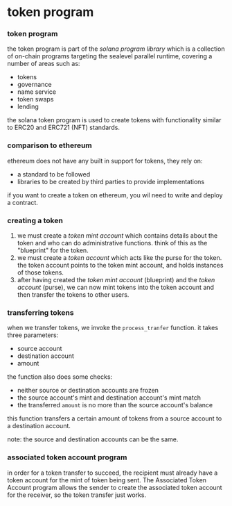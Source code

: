 # token program

### token program
the token program is part of the *solana program library* which is a collection of on-chain programs targeting the sealevel parallel runtime, covering a number of areas such as:

* tokens
* governance
* name service
* token swaps
* lending

the solana token program is used to create tokens with functionality similar to ERC20 and ERC721 (NFT) standards.

### comparison to ethereum
ethereum does not have any built in support for tokens, they rely on:

* a standard to be followed
* libraries to be created by third parties to provide implementations

if you want to create a token on ethereum, you wil need to write and deploy a contract.

### creating a token
1. we must create a *token mint account* which contains details about the token and who can do administrative functions. think of this as the "blueprint" for the token.
2. we must create a *token account* which acts like the purse for the token. the token account points to the token mint account, and holds instances of those tokens.
3. after having created the *token mint account* (blueprint) and the *token account* (purse), we can now mint tokens into the token account and then transfer the tokens to other users.

### transferring tokens
when we transfer tokens, we invoke the `process_tranfer` function. it takes three parameters:

* source account
* destination account
* amount

the function also does some checks:

* neither source or destination accounts are frozen
* the source account's mint and destination account's mint match
* the transferred `amount` is no more than the source account's balance

this function transfers a certain amount of tokens from a source account to a destination account.

note: the source and destination accounts can be the same.

### associated token account program
in order for a token transfer to succeed, the recipient must already have a token account for the mint of token being sent. The Associated Token Account program allows the sender to create the associated token account for the receiver, so the token transfer just works.

